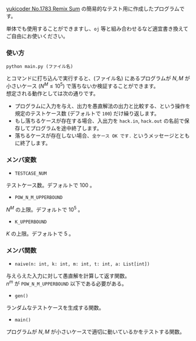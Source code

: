 [yukicoder No.1783 Remix Sum](https://yukicoder.me/problems/no/1783) の簡易的なテスト用に作成したプログラムです。

単体でも使用することができますし、`oj` 等と組み合わせるなど適宜書き換えてご自由にお使いください。

### 使い方

```
python main.py (ファイル名)
```

とコマンドに打ち込んで実行すると、(ファイル名) にあるプログラムが $N, M$ が小さいケース ($N^M \leq 10^5$) で落ちないか検証することができます。  
想定される動作としては次の通りです。

- プログラムに入力を与え、出力を愚直解法の出力と比較する、という操作を規定のテストケース数 (デフォルトで `100`) だけ繰り返します。
- もし落ちるケースが存在する場合、入出力を `hack.in`, `hack.out` の名前で保存してプログラムを途中終了します。
- 落ちるケースが存在しない場合、`全ケース OK です.` というメッセージとともに終了します。

### メンバ変数

- `TESTCASE_NUM`

テストケース数。デフォルトで $100$ 。

- `POW_N_M_UPPERBOUND`

$N^M$ の上限。デフォルトで $10^5$ 。

- `K_UPPERBOUND`

$K$ の上限。デフォルトで $5$ 。

### メンバ関数

- `naive(n: int, k: int, m: int, t: int, a: List[int])`

与えらえた入力に対して愚直解を計算して返す関数。  
$n^m$ が `POW_N_M_UPPERBOUND` 以下である必要がある。

- `gen()`

ランダムなテストケースを生成する関数。

- `main()`

プログラムが $N, M$ が小さいケースで適切に動いているかをテストする関数。
